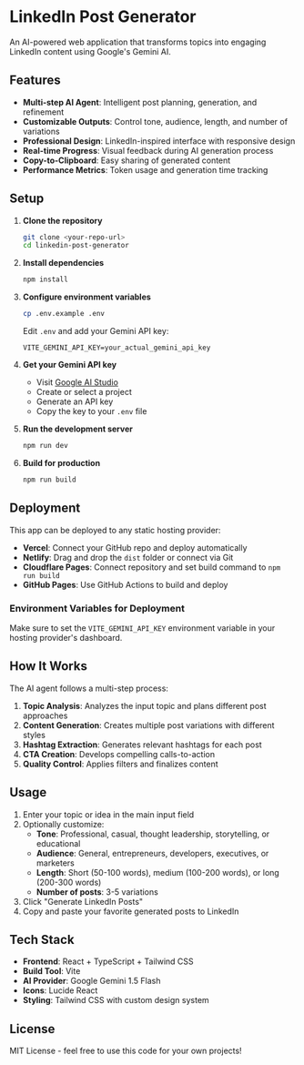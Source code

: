 # LinkedIn Post Generator

An AI-powered web application that transforms topics into engaging LinkedIn content using Google's Gemini AI.

## Features

- **Multi-step AI Agent**: Intelligent post planning, generation, and refinement
- **Customizable Outputs**: Control tone, audience, length, and number of variations
- **Professional Design**: LinkedIn-inspired interface with responsive design
- **Real-time Progress**: Visual feedback during AI generation process
- **Copy-to-Clipboard**: Easy sharing of generated content
- **Performance Metrics**: Token usage and generation time tracking

## Setup

1. **Clone the repository**
   ```bash
   git clone <your-repo-url>
   cd linkedin-post-generator
   ```

2. **Install dependencies**
   ```bash
   npm install
   ```

3. **Configure environment variables**
   ```bash
   cp .env.example .env
   ```
   
   Edit `.env` and add your Gemini API key:
   ```
   VITE_GEMINI_API_KEY=your_actual_gemini_api_key
   ```

4. **Get your Gemini API key**
   - Visit [Google AI Studio](https://makersuite.google.com/app/apikey)
   - Create or select a project
   - Generate an API key
   - Copy the key to your `.env` file

5. **Run the development server**
   ```bash
   npm run dev
   ```

6. **Build for production**
   ```bash
   npm run build
   ```

## Deployment

This app can be deployed to any static hosting provider:

- **Vercel**: Connect your GitHub repo and deploy automatically
- **Netlify**: Drag and drop the `dist` folder or connect via Git
- **Cloudflare Pages**: Connect repository and set build command to `npm run build`
- **GitHub Pages**: Use GitHub Actions to build and deploy

### Environment Variables for Deployment

Make sure to set the `VITE_GEMINI_API_KEY` environment variable in your hosting provider's dashboard.

## How It Works

The AI agent follows a multi-step process:

1. **Topic Analysis**: Analyzes the input topic and plans different post approaches
2. **Content Generation**: Creates multiple post variations with different styles
3. **Hashtag Extraction**: Generates relevant hashtags for each post
4. **CTA Creation**: Develops compelling calls-to-action
5. **Quality Control**: Applies filters and finalizes content

## Usage

1. Enter your topic or idea in the main input field
2. Optionally customize:
   - **Tone**: Professional, casual, thought leadership, storytelling, or educational
   - **Audience**: General, entrepreneurs, developers, executives, or marketers
   - **Length**: Short (50-100 words), medium (100-200 words), or long (200-300 words)
   - **Number of posts**: 3-5 variations
3. Click "Generate LinkedIn Posts"
4. Copy and paste your favorite generated posts to LinkedIn

## Tech Stack

- **Frontend**: React + TypeScript + Tailwind CSS
- **Build Tool**: Vite
- **AI Provider**: Google Gemini 1.5 Flash
- **Icons**: Lucide React
- **Styling**: Tailwind CSS with custom design system

## License

MIT License - feel free to use this code for your own projects!